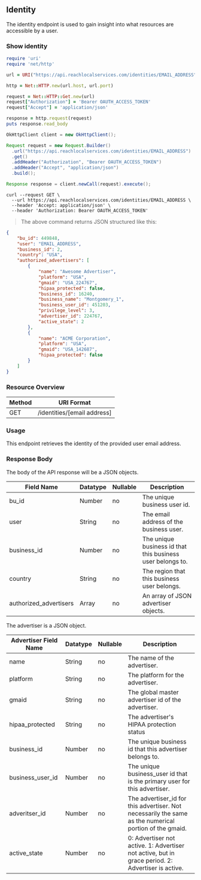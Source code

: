 ## Identity

The identity endpoint is used to gain insight into what resources are accessible by a user.

### Show identity

```ruby
require 'uri'
require 'net/http'

url = URI("https://api.reachlocalservices.com/identities/EMAIL_ADDRESS")

http = Net::HTTP.new(url.host, url.port)

request = Net::HTTP::Get.new(url)
request["Authorization"] = 'Bearer OAUTH_ACCESS_TOKEN'
request["Accept"] = 'application/json'

response = http.request(request)
puts response.read_body
```

```java
OkHttpClient client = new OkHttpClient();

Request request = new Request.Builder()
  .url("https://api.reachlocalservices.com/identities/EMAIL_ADDRESS")
  .get()
  .addHeader("Authorization", "Bearer OAUTH_ACCESS_TOKEN")
  .addHeader("Accept", "application/json")
  .build();

Response response = client.newCall(request).execute();
```

```shell
curl --request GET \
  --url https://api.reachlocalservices.com/identities/EMAIL_ADDRESS \
  --header 'Accept: application/json' \
  --header 'Authorization: Bearer OAUTH_ACCESS_TOKEN'
```

> The above command returns JSON structured like this:

```json
{
    "bu_id": 449848,
    "user": "EMAIL_ADDRESS",
    "business_id": 2,
    "country": "USA",
    "authorized_advertisers": [
        {
            "name": "Awesome Advertiser",
            "platform": "USA",
            "gmaid": "USA_224767",
            "hipaa_protected": false,
            "business_id": 16240,
            "business_name": "Montgomery_1",
            "business_user_id": 451203,
            "privilege_level": 3,
            "advertiser_id": 224767,
            "active_state": 2
        },
        {
            "name": "ACME Corporation",
            "platform": "USA",
            "gmaid": "USA_142687",
            "hipaa_protected": false
        }
    ]
}
```
### Resource Overview

| Method | URI Format |
|---|---|
| GET | /identities/[email address] |

### Usage
This endpoint retrieves the identity of the provided user email address.

### Response Body
The body of the API response will be a JSON objects.

Field Name | Datatype | Nullable | Description
---------- | -------- | -------- | -----------
bu_id | Number | no | The unique business user id.
user | String | no | The email address of the business user.
business_id | Number | no | The unique business id that this business user belongs to.
country | String | no | The region that this business user belongs.
authorized_advertisers | Array | no | An array of JSON advertiser objects.

The advertiser is a JSON object.

Advertiser Field Name | Datatype | Nullable | Description
---------- | -------- | -------- | -----------
name | String | no | The name of the advertiser.
platform | String | no | The platform for the advertiser.
gmaid | String | no | The global master advertiser id of the advertiser.
hipaa_protected | String | no | The advertiser's HIPAA protection status
business_id | Number | no | The unique business id that this advertiser belongs to.
business_user_id | Number | no | The unique business_user id that is the primary user for this advertiser.
adveritser_id | Number | no | The advertiser_id for this advertiser.  Not necessarily the same as the numerical portion of the gmaid.
active_state | Number | no | 0: Advertiser not active.  1: Advertiser not active, but in grace period.  2: Advertiser is active.
